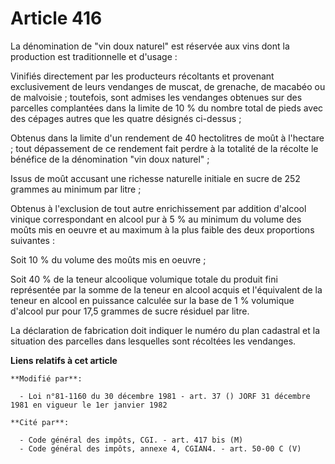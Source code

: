 # Article 416

La dénomination de "vin doux naturel" est réservée aux vins dont la production est traditionnelle et d'usage :

Vinifiés directement par les producteurs récoltants et provenant exclusivement de leurs vendanges de muscat, de grenache, de
macabéo ou de malvoisie ; toutefois, sont admises les vendanges obtenues sur des parcelles complantées dans la limite de 10 %
du nombre total de pieds avec des cépages autres que les quatre désignés ci-dessus ;

Obtenus dans la limite d'un rendement de 40 hectolitres de moût à l'hectare ; tout dépassement de ce rendement fait perdre à
la totalité de la récolte le bénéfice de la dénomination "vin doux naturel" ;

Issus de moût accusant une richesse naturelle initiale en sucre de 252 grammes au minimum par litre ;

Obtenus à l'exclusion de tout autre enrichissement par addition d'alcool vinique correspondant en alcool pur à 5 % au minimum
du volume des moûts mis en oeuvre et au maximum à la plus faible des deux proportions suivantes :

Soit 10 % du volume des moûts mis en oeuvre ;

Soit 40 % de la teneur alcoolique volumique totale du produit fini représentée par la somme de la teneur en alcool acquis et
l'équivalent de la teneur en alcool en puissance calculée sur la base de 1 % volumique d'alcool pur pour 17,5 grammes de
sucre résiduel par litre.

La déclaration de fabrication doit indiquer le numéro du plan cadastral et la situation des parcelles dans lesquelles sont
récoltées les vendanges.

**Liens relatifs à cet article**

	**Modifié par**:

	  - Loi n°81-1160 du 30 décembre 1981 - art. 37 () JORF 31 décembre 1981 en vigueur le 1er janvier 1982

	**Cité par**:

	  - Code général des impôts, CGI. - art. 417 bis (M)
	  - Code général des impôts, annexe 4, CGIAN4. - art. 50-00 C (V)
